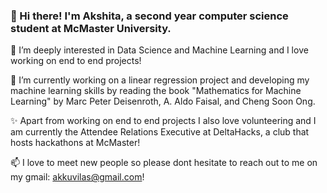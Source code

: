 ### 👋 Hi there! I'm Akshita, a second year computer science student at McMaster University. 
🔭 I’m deeply interested in Data Science and Machine Learning and I love working on end to end projects!

🌱 I’m currently working on a linear regression project and developing my machine learning skills by reading the book "Mathematics for Machine Learning" by Marc Peter Deisenroth, A. Aldo Faisal, and Cheng Soon Ong.  

✨ Apart from working on end to end projects I also love volunteering and I am currently the Attendee Relations Executive at DeltaHacks, a club that hosts hackathons at McMaster! 

📫 I love to meet new people so please dont hesitate to reach out to me on my gmail: akkuvilas@gmail.com!
